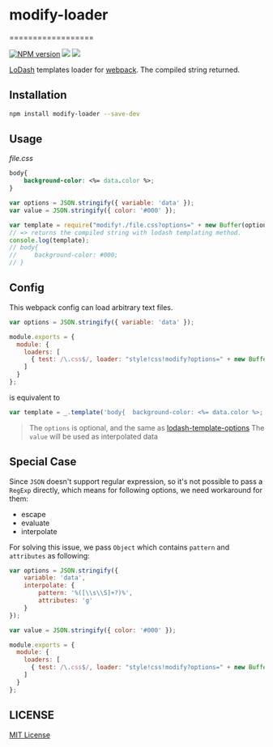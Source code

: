 # modify-loader
==================

[![NPM version][npm-image]][npm-url]
![][david-url]
![][travis-url]

[LoDash](http://lodash.com/docs#template) templates loader for [webpack](http://webpack.github.io/). The compiled string returned.

## Installation

```bash
npm install modify-loader --save-dev
```

## Usage

*file.css*

```css
body{
    background-color: <%= data.color %>;
}
```

```javascript
var options = JSON.stringify({ variable: 'data' });
var value = JSON.stringify({ color: '#000' });

var template = require("modify!./file.css?options=" + new Buffer(options).toString('base64') + '&value=' + new Buffer(value).toString('base64'));
// => returns the compiled string with lodash templating method.
console.log(template);
// body{
//     background-color: #000;
// }
```
## Config

This webpack config can load arbitrary text files.

```javascript
var options = JSON.stringify({ variable: 'data' });

module.exports = {
  module: {
    loaders: [
      { test: /\.css$/, loader: "style!css!modify?options=" + new Buffer(options).toString('base64') }
    ]
  }
};
```
is equivalent to

```javascript
var template = _.template('body{  background-color: <%= data.color %>;  }', {variable: 'data'})({color: '#000'});
```

> The `options` is optional, and the same as [lodash-template-options](https://lodash.com/docs#template)
> The `value` will be used as interpolated data

## Special Case

Since `JSON` doesn't support regular expression, so it's not possible to pass a `RegExp` directly, which means for following options, we need workaround for them:

- escape
- evaluate
- interpolate

For solving this issue, we pass `Object` which contains `pattern` and `attributes` as following:

```javascript
var options = JSON.stringify({
    variable: 'data',
    interpolate: {
        pattern: '%([\\s\\S]+?)%',
        attributes: 'g'
    }
});

var value = JSON.stringify({ color: '#000' });

module.exports = {
  module: {
    loaders: [
      { test: /\.css$/, loader: "style!css!modify?options=" + new Buffer(options).toString('base64') + '&value=' + new Buffer(value).toString('base64') }
    ]
  }
};
```


## LICENSE ##

[MIT License](https://raw.githubusercontent.com/leftstick/modify-loader/master/LICENSE)




[npm-url]: https://npmjs.org/package/modify-loader
[npm-image]: https://badge.fury.io/js/modify-loader.png
[david-url]: https://david-dm.org/leftstick/modify-loader.png
[travis-url]:https://api.travis-ci.org/leftstick/modify-loader.svg?branch=master
